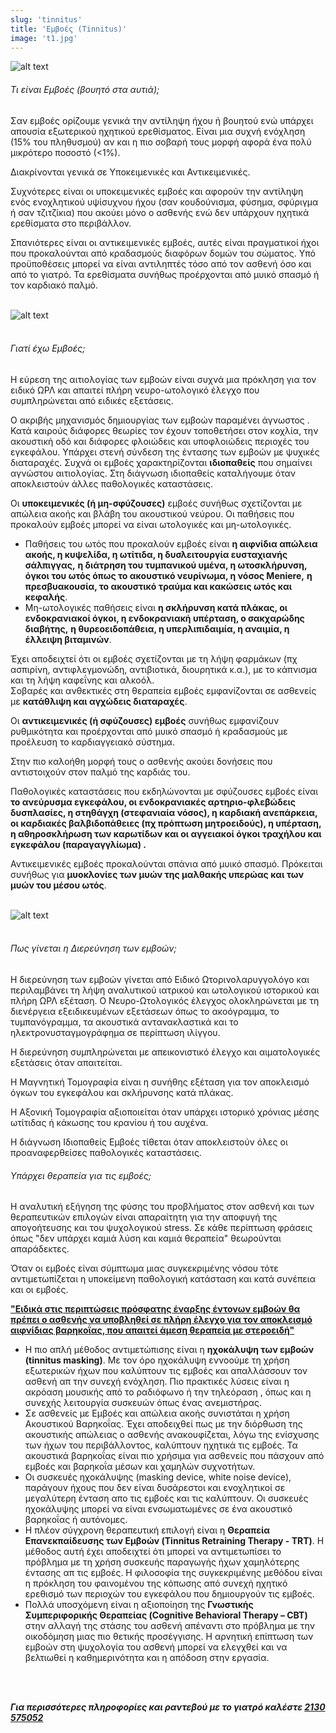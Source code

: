 ```yaml
---
slug: 'tinnitus'
title: 'Εμβοές (Tinnitus)'
image: 't1.jpg'
---
```


![alt text](t2.jpg)

###### Τι είναι Εμβοές (βουητό στα αυτιά);
Σαν εμβοές ορίζουμε γενικά την αντίληψη ήχου ή βουητού ενώ υπάρχει απουσία εξωτερικού ηχητικού ερεθίσματος. Είναι μια συχνή ενόχληση (15% του πληθυσμού) αν και η πιο σοβαρή τους μορφή αφορά ένα πολύ μικρότερο ποσοστό (<1%).
 
Διακρίνονται γενικά σε Υποκειμενικές και Αντικειμενικές. 
 
Συχνότερες είναι οι υποκειμενικές εμβοές και αφορούν την αντίληψη ενός ενοχλητικού υψίσυχνου ήχου (σαν κουδούνισμα, φύσημα, σφύριγμα ή σαν τζιτζίκια)  που ακούει μόνο ο ασθενής ενώ δεν υπάρχουν ηχητικά ερεθίσματα στο περιβάλλον. 
 
Σπανιότερες είναι οι αντικειμενικές εμβοές, αυτές είναι πραγματικοί ήχοι που προκαλούνται από κραδασμούς διαφόρων δομών του σώματος. Υπό προϋποθέσεις μπορεί να είναι αντιληπτές τόσο από τον ασθενή όσο και από το γιατρό. Τα ερεθίσματα συνήθως προέρχονται από μυικό σπασμό ή τον καρδιακό παλμό.
<br/>
<br/>

![alt text](t1.jpg)
<br/>
<br/>

###### Γιατί έχω Εμβοές;
Η εύρεση της αιτιολογίας των εμβοών είναι συχνά μια πρόκληση για τον ειδικό ΩΡΛ και απαιτεί πλήρη νευρο-ωτολογικό έλεγχο που συμπληρώνεται από ειδικές εξετάσεις.

Ο ακριβής μηχανισμός δημιουργίας των εμβοών παραμένει άγνωστος . Κατά καιρούς διάφορες θεωρίες τον έχουν τοποθετήσει στον κοχλία, την ακουστική οδό και διάφορες φλοιώδεις και υποφλοιώδεις περιοχές του εγκεφάλου. Υπάρχει στενή σύνδεση της έντασης των εμβοών με ψυχικές διαταραχές. Συχνά οι εμβοές χαρακτηρίζονται **ιδιοπαθείς** που σημαίνει αγνώστου αιτιολογίας. Στη διάγνωση ιδιοπαθείς καταλήγουμε όταν αποκλειστούν άλλες παθολογικές καταστάσεις.

Οι **υποκειμενικές (ή μη-σφύζουσες)** εμβοές συνήθως σχετίζονται με απώλεια ακοής και βλάβη του ακουστικού νεύρου. Οι παθήσεις που προκαλούν εμβοές μπορεί να είναι ωτολογικές και μη-ωτολογικές.

* Παθήσεις του ωτός που προκαλούν εμβοές είναι **η αιφνίδια απώλεια ακοής, η κυψελίδα, η ωτίτιδα, η δυσλειτουργία ευσταχιανής σάλπιγγας,**
  **η διάτρηση του τυμπανικού υμένα, η ωτοσκλήρυνση, όγκοι του ωτός όπως το ακουστικό νευρίνωμα, η νόσος Meniere,**
  **η πρεσβυακουσία, το ακουστικό τραύμα και κακώσεις ωτός και κεφαλής**.
* Μη-ωτολογικές παθήσεις είναι **η σκλήρυνση κατά πλάκας, οι ενδοκρανιακοί όγκοι, η ενδοκρανιακή υπέρταση, ο σακχαρώδης διαβήτης,**
  **η θυρεοειδοπάθεια, η υπερλιπιδαιμία, η αναιμία, η έλλειψη βιταμινών**.

Έχει αποδειχτεί ότι οι εμβοές σχετίζονται με τη λήψη φαρμάκων (πχ ασπιρίνη, αντιφλεγμονώδη, αντιβιοτικά, διουρητικά κ.α.), με το κάπνισμα και τη λήψη καφεΐνης και αλκοόλ.  
Σοβαρές και ανθεκτικές στη θεραπεία εμβοές εμφανίζονται σε ασθενείς με **κατάθλιψη και αγχώδεις διαταραχές**.
 
Οι **αντικειμενικές (ή σφύζουσες) εμβοές** συνήθως εμφανίζουν ρυθμικότητα και προέρχονται από μυικό σπασμό ή κραδασμούς με προέλευση το καρδιαγγειακό σύστημα.
 
Στην πιο καλοήθη μορφή τους ο ασθενής ακούει δονήσεις που αντιστοιχούν στον παλμό της καρδιάς του. 
 
Παθολογικές καταστάσεις που εκδηλώνονται με σφύζουσες εμβοές είναι **το ανεύρυσμα εγκεφάλου, οι ενδοκρανιακές αρτηριο-φλεβώδεις δυσπλασίες, η στηθάγχη (στεφανιαία νόσος), η καρδιακή ανεπάρκεια, οι καρδιακές βαλβιδοπάθειες (πχ πρόπτωση μητροειδούς), η υπέρταση, η αθηροσκλήρωση των καρωτίδων και οι αγγειακοί όγκοι τραχήλου και εγκεφάλου (παραγαγγλίωμα) .**
 
Αντικειμενικές εμβοές προκαλούνται σπάνια από μυικό σπασμό. Πρόκειται συνήθως για **μυοκλονίες των μυών της μαλθακής υπερώας και των μυών του μέσου ωτός**.
<br/>
<br/>

![alt text](t3.jpg)
<br/>
<br/>

###### Πως γίνεται η Διερεύνηση των εμβοών;
Η διερεύνηση των εμβοών γίνεται από Ειδικό Ωτορινολαρυγγολόγο και περιλαμβάνει τη λήψη αναλυτικού ιατρικού και ωτολογικού ιστορικού και πλήρη ΩΡΛ εξέταση. Ο Νευρο-Ωτολογικός έλεγχος ολοκληρώνεται με τη διενέργεια εξειδικευμένων εξετάσεων όπως το ακοόγραμμα, το τυμπανόγραμμα, τα ακουστικά αντανακλαστικά και το ηλεκτρονυσταγμογράφημα σε περίπτωση ιλίγγου.

Η διερεύνηση συμπληρώνεται με απεικονιστικό έλεγχο και αιματολογικές εξετάσεις όταν απαιτείται.

Η Μαγνητική Τομογραφία είναι η συνήθης εξέταση για τον αποκλεισμό όγκων του εγκεφάλου και σκλήρυνσης κατά πλάκας.

Η Αξονική Τομογραφία αξιοποιείται όταν υπάρχει ιστορικό χρόνιας μέσης ωτίτιδας ή κάκωσης του κρανίου ή του αυχένα.

Η διάγνωση Ιδιοπαθείς Εμβοές τίθεται όταν αποκλειστούν όλες οι προαναφερθείσες παθολογικές καταστάσεις.

###### Υπάρχει θεραπεία για τις εμβοές;
Η αναλυτική εξήγηση της φύσης του προβλήματος στον ασθενή και των θεραπευτικών επιλογών είναι απαραίτητη για την αποφυγή της απογοήτευσης και του ψυχολογικού stress. 
Σε κάθε περίπτωση φράσεις όπως "δεν υπάρχει καμιά λύση και καμιά θεραπεία" θεωρούνται απαράδεκτες.

Όταν οι εμβοές είναι σύμπτωμα μιας συγκεκριμένης νόσου τότε αντιμετωπίζεται η υποκείμενη παθολογική κατάσταση και κατά συνέπεια και οι εμβοές.

**<u>"Ειδικά στις περιπτώσεις πρόσφατης έναρξης έντονων εμβοών θα πρέπει ο ασθενής να υποβληθεί σε πλήρη έλεγχο για τον αποκλεισμό αιφνίδιας βαρηκοΐας, που απαιτεί άμεση θεραπεία με στεροειδή"</u>**


* Η πιο απλή μέθοδος αντιμετώπισης είναι η **ηχοκάλυψη των εμβοών (tinnitus masking)**. Με τον όρο ηχοκάλυψη εννοούμε τη χρήση εξωτερικών ήχων που καλύπτουν τις εμβοές και απαλλάσσουν τον ασθενή απ την συνεχή ενόχληση. Πιο πρακτικές λύσεις είναι η ακρόαση μουσικής από το ραδιόφωνο ή την τηλεόραση , όπως και η συνεχής λειτουργία συσκευών όπως ένας ανεμιστήρας. 
* Σε ασθενείς με Εμβοές και απώλεια ακοής συνιστάται η χρήση Ακουστικού Βαρηκοΐας. Έχει αποδειχθεί πως με την διόρθωση της ακουστικής απώλειας ο ασθενής ανακουφίζεται, λόγω της ενίσχυσης των ήχων του περιβάλλοντος, καλύπτουν ηχητικά τις εμβοές. Τα ακουστικά βαρηκοΐας είναι πιο χρήσιμα για ασθενείς που πάσχουν από εμβοές και βαρηκοΐα μέσων και χαμηλών συχνοτήτων.
* Οι συσκευές ηχοκάλυψης (masking device, white noise device), παράγουν ήχους που δεν είναι δυσάρεστοι και ενοχλητικοί σε μεγαλύτερη ένταση απo τις εμβοές και τις καλύπτουν. Οι συσκευές ηχοκάλυψης μπορεί να είναι ενσωματωμένες σε ένα ακουστικό βαρηκοΐας ή αυτόνομες.
* Η πλέον σύγχρονη θεραπευτική επιλογή είναι η **Θεραπεία Επανεκπαίδευσης των Εμβοών (Tinnitus Retraining Therapy - TRT)**. Η μέθοδος αυτή έχει αποδειχτεί ότι μπορεί να αντιμετωπίσει το πρόβλημα με τη χρήση συσκευής παραγωγής ήχων χαμηλότερης έντασης απ τις εμβοές. Η φιλοσοφία της συγκεκριμένης μεθόδου είναι η πρόκληση του φαινομένου της κόπωσης από συνεχή ηχητικό ερεθισμό των περιοχών του εγκεφάλου που δημιουργούν τις εμβοές. 
* Πολλά υποσχόμενη είναι η αξιοποίηση της **Γνωστικής Συμπεριφορικής Θεραπείας (Cognitive Behavioral Therapy – CBT)** στην αλλαγή της στάσης του ασθενή απέναντι στο πρόβλημα με την οικοδόμηση μιας πιο θετικής προσέγγισης. Η αρνητική επίπτωση των εμβοών στη ψυχολογία του ασθενή μπορεί να ελεγχθεί και να βελτιωθεί η καθημερινότητα και η απόδοση στην εργασία.
<br/>
<br/>

***Για περισσότερες πληροφορίες και ραντεβού με το γιατρό καλέστε [2130 575052](tel:2130575052 "2130 575052")***